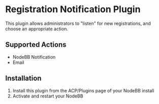 # Registration Notification Plugin

This plugin allows administrators to "listen" for new registrations, and choose an appropriate action.

## Supported Actions

* NodeBB Notification
* Email

## Installation

1. Install this plugin from the ACP/Plugins page of your NodeBB install
1. Activate and restart your NodeBB